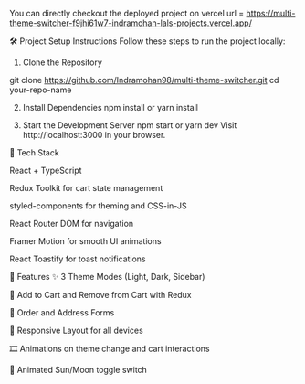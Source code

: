 You can directly checkout the deployed project on vercel
url = https://multi-theme-switcher-f9jhi61w7-indramohan-lals-projects.vercel.app/ 

🛠️ Project Setup Instructions
Follow these steps to run the project locally:

1. Clone the Repository

git clone https://github.com/Indramohan98/multi-theme-switcher.git
cd your-repo-name

2. Install Dependencies
npm install or yarn install

3. Start the Development Server
npm start or yarn dev
Visit http://localhost:3000 in your browser.


🧰 Tech Stack

React + TypeScript

Redux Toolkit for cart state management

styled-components for theming and CSS-in-JS

React Router DOM for navigation

Framer Motion for smooth UI animations

React Toastify for toast notifications


🎨 Features
✨ 3 Theme Modes (Light, Dark, Sidebar)

🛒 Add to Cart and Remove from Cart with Redux

🧾 Order and Address Forms

🧭 Responsive Layout for all devices

🎞️ Animations on theme change and cart interactions

🌙 Animated Sun/Moon toggle switch

